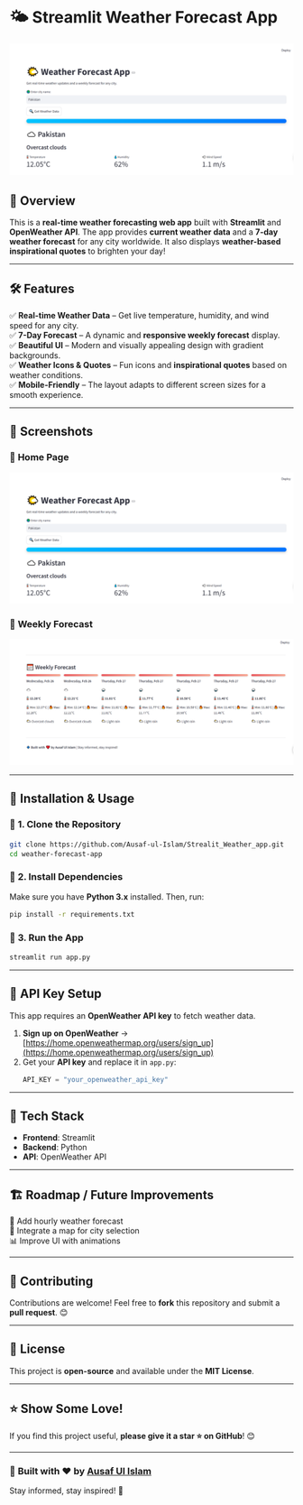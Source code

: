 # 🌤️ Streamlit Weather Forecast App

![Weather App Screenshot](https://github.com/Ausaf-ul-Islam/Strealit_Weather_app/blob/main/preview_1.png)

## 🚀 Overview  
This is a **real-time weather forecasting web app** built with **Streamlit** and **OpenWeather API**. The app provides **current weather data** and a **7-day weather forecast** for any city worldwide. It also displays **weather-based inspirational quotes** to brighten your day!  

---

## 🛠️ Features  
✅ **Real-time Weather Data** – Get live temperature, humidity, and wind speed for any city.  
✅ **7-Day Forecast** – A dynamic and **responsive weekly forecast** display.  
✅ **Beautiful UI** – Modern and visually appealing design with gradient backgrounds.  
✅ **Weather Icons & Quotes** – Fun icons and **inspirational quotes** based on weather conditions.  
✅ **Mobile-Friendly** – The layout adapts to different screen sizes for a smooth experience.  

---

## 📸 Screenshots  
### 🎨 **Home Page**
![Home Page](https://github.com/Ausaf-ul-Islam/Strealit_Weather_app/blob/main/preview_1.png)  

### 📅 **Weekly Forecast**
![Weekly Forecast](https://github.com/Ausaf-ul-Islam/Strealit_Weather_app/blob/main/preview_2.png)  

---

## 🔧 Installation & Usage  
### 📌 **1. Clone the Repository**  
```sh
git clone https://github.com/Ausaf-ul-Islam/Strealit_Weather_app.git
cd weather-forecast-app
```

### 📌 **2. Install Dependencies**  
Make sure you have **Python 3.x** installed. Then, run:  
```sh
pip install -r requirements.txt
```

### 📌 **3. Run the App**  
```sh
streamlit run app.py
```

---

## 🔑 API Key Setup  
This app requires an **OpenWeather API key** to fetch weather data.  
1. **Sign up on OpenWeather** → [https://home.openweathermap.org/users/sign_up](https://home.openweathermap.org/users/sign_up)  
2. Get your **API key** and replace it in `app.py`:  
   ```python
   API_KEY = "your_openweather_api_key"
   ```

---

## 🎯 Tech Stack  
- **Frontend**: Streamlit  
- **Backend**: Python  
- **API**: OpenWeather API  

---

## 🏗️ Roadmap / Future Improvements  
🚀 Add hourly weather forecast  
📍 Integrate a map for city selection  
📊 Improve UI with animations  

---

## 🤝 Contributing  
Contributions are welcome! Feel free to **fork** this repository and submit a **pull request**. 😊  

---

## 📜 License  
This project is **open-source** and available under the **MIT License**.  

---

## ⭐ Show Some Love!  
If you find this project useful, **please give it a star ⭐ on GitHub**! 😊  

---

### 🔹 **Built with ❤️ by [Ausaf Ul Islam](https://github.com/your-username)**  
Stay informed, stay inspired! 🚀

